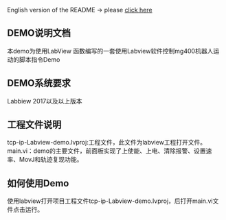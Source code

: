 English version of the README -> please [click here](./README-EN.md)

## DEMO说明文档

本demo为使用LabView 函数编写的一套使用Labview软件控制mg400机器人运动的脚本指令Demo

## DEMO系统要求

Labbiew 2017以及以上版本

## 工程文件说明

tcp-ip-Labview-demo.lvproj:工程文件，此文件为labview工程打开文件。  
main.vi：demo的主要文件，前面板实现了上使能、上电、清除报警、设置速率、MovJ和轨迹复现功能。

## 如何使用Demo

使用labview打开项目工程文件tcp-ip-Labview-demo.lvproj，后打开main.vi文件点击运行。

